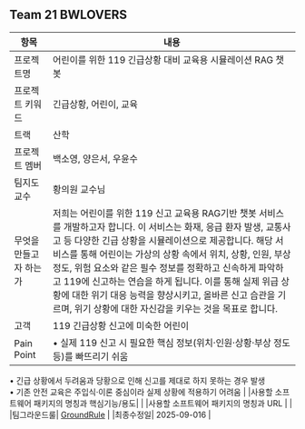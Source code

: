 ## Team 21  BWLOVERS
|항목|내용|
|---|---|
|프로젝트명|  어린이를 위한 119 긴급상황 대비 교육용 시뮬레이션 RAG 챗봇  |
|프로젝트 키워드| 긴급상황, 어린이, 교육   |
|트랙| 산학 |
|프로젝트 멤버| 백소영, 양은서, 우윤수 |
|팀지도교수| 황의원 교수님 |
|무엇을 만들고자 하는가| 저희는 어린이를 위한 119 신고 교육용 RAG기반 챗봇 서비스를 개발하고자 합니다. 이 서비스는 화재, 응급 환자 발생, 교통사고 등 다양한 긴급 상황을 시뮬레이션으로 제공합니다. 해당 서비스를 통해 어린이는 가상의 상황 속에서 위치, 상황, 인원, 부상 정도, 위험 요소와 같은 필수 정보를 정확하고 신속하게 파악하고 119에 신고하는 연습을 하게 됩니다. 이를 통해 실제 위급 상황에 대한 위기 대응 능력을 향상시키고, 올바른 신고 습관을 기르며, 위기 상황에 대한 자신감을 키우는 것을 목표로 합니다. |
|고객|  119 긴급상황 신고에 미숙한 어린이   |
|Pain Point| • 실제 119 신고 시 필요한 핵심 정보(위치·인원·상황·부상 정도 등)를 빠뜨리기 쉬움<br>
• 긴급 상황에서 두려움과 당황으로 인해 신고를 제대로 하지 못하는 경우 발생<br>
• 기존 안전 교육은 주입식·이론 중심이라 실제 상황에 적용하기 어려움 |
|사용할 소프트웨어 패키지의 명칭과 핵심기능/용도|   |
|사용할 소프트웨어 패키지의 명칭과 URL | |
|팀그라운드룰| [GroundRule](https://github.com/BWLOVERS/docs/blob/main/GroundRule.md) |
|최종수정일| 2025-09-016  |

